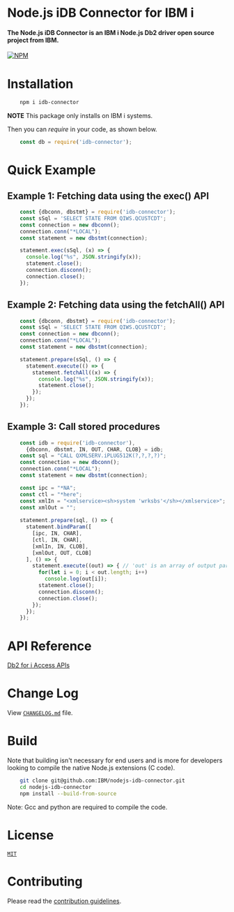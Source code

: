 # Node.js iDB Connector for IBM i

#### The Node.js iDB Connector is an IBM i Node.js Db2 driver open source project from IBM. 

[![NPM](https://nodei.co/npm/idb-connector.png?downloads=true&downloadRank=true)](https://nodei.co/npm/idb-connector/)

# Installation

```sh
    npm i idb-connector
```
**NOTE** This package only installs on IBM i systems.

Then you can _require_ in your code, as shown below.


```js
    const db = require('idb-connector');
```


# Quick Example

## Example 1: Fetching data using the exec() API
```js
    const {dbconn, dbstmt} = require('idb-connector');
    const sSql = 'SELECT STATE FROM QIWS.QCUSTCDT';
    const connection = new dbconn();
    connection.conn("*LOCAL");
    const statement = new dbstmt(connection);

    statement.exec(sSql, (x) => {
      console.log("%s", JSON.stringify(x));
      statement.close();
      connection.disconn();
      connection.close();
    });
```

## Example 2: Fetching data using the fetchAll() API
```js
    const {dbconn, dbstmt} = require('idb-connector');
    const sSql = 'SELECT STATE FROM QIWS.QCUSTCDT';
    const connection = new dbconn();
    connection.conn("*LOCAL");
    const statement = new dbstmt(connection);

    statement.prepare(sSql, () => {
      statement.execute(() => {
        statement.fetchAll((x) => { 
          console.log("%s", JSON.stringify(x));
          statement.close();
        });
      });
    });
```

## Example 3: Call stored procedures
```js
    const idb = require('idb-connector'),
      {dbconn, dbstmt, IN, OUT, CHAR, CLOB} = idb;
    const sql = "CALL QXMLSERV.iPLUG512K(?,?,?,?)";
    const connection = new dbconn();
    connection.conn("*LOCAL");
    const statement = new dbstmt(connection);

    const ipc = "*NA";
    const ctl = "*here";
    const xmlIn = "<xmlservice><sh>system 'wrksbs'</sh></xmlservice>";
    const xmlOut = "";
    
    statement.prepare(sql, () => {
      statement.bindParam([
        [ipc, IN, CHAR],
        [ctl, IN, CHAR],
        [xmlIn, IN, CLOB],
        [xmlOut, OUT, CLOB]
      ], () => {
        statement.execute((out) => { // 'out' is an array of output params
          for(let i = 0; i < out.length; i++)
            console.log(out[i]);
          statement.close();
          connection.disconn();
          connection.close();
        });
      });
    });
```

# API Reference
[Db2 for i Access APIs](https://github.com/IBM/nodejs-idb-connector/blob/master/docs/README.md)

# Change Log
View [`CHANGELOG.md`](https://github.com/IBM/nodejs-idb-connector/blob/master/CHANGELOG.md) file.

# Build
Note that building isn't necessary for end users and is more for developers looking to compile the native Node.js extensions (C code).

```sh
    git clone git@github.com:IBM/nodejs-idb-connector.git
    cd nodejs-idb-connector
    npm install --build-from-source
```	
Note: Gcc and python are required to compile the code.   

# License
[`MIT`](https://github.com/IBM/nodejs-idb-connector/blob/master/LICENSE)

# **Contributing**
Please read the [contribution guidelines](https://github.com/IBM/nodejs-idb-pconnector/blob/master/CONTRIBUTING.md).
